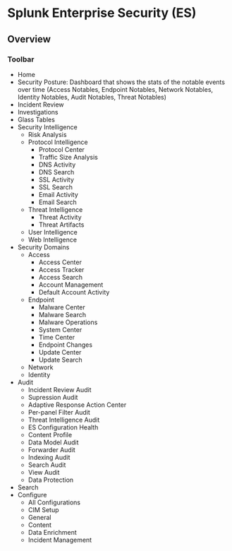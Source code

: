 # Splunk Enterprise Security (ES)

Overview
---------

### Toolbar

- Home
- Security Posture: Dashboard that shows the stats of the notable events over time (Access Notables, Endpoint Notables, Network Notables, Identity Notables, Audit Notables, Threat Notables)
- Incident Review
- Investigations
- Glass Tables
- Security Intelligence
    - Risk Analysis
    - Protocol Intelligence
        - Protocol Center
        - Traffic Size Analysis
        - DNS Activity
        - DNS Search
        - SSL Activity
        - SSL Search
        - Email Activity
        - Email Search 
    - Threat Intelligence
        - Threat Activity
        - Threat Artifacts 
    - User Intelligence
    - Web Intelligence 
- Security Domains
    - Access
        - Access Center
        - Access Tracker
        - Access Search
        - Account Management
        - Default Account Activity
    - Endpoint
        - Malware Center
        - Malware Search
        - Malware Operations
        - System Center
        - Time Center
        - Endpoint Changes
        - Update Center
        - Update Search 
    - Network
    - Identity 
- Audit
    - Incident Review Audit
    - Supression Audit
    - Adaptive Response Action Center
    - Per-panel Filter Audit
    - Threat Intelligence Audit
    - ES Configuration Health
    - Content Profile
    - Data Model Audit
    - Forwarder Audit
    - Indexing Audit
    - Search Audit
    - View Audit
    - Data Protection 
- Search
- Configure
    - All Configurations
    - CIM Setup
    - General
    - Content
    - Data Enrichment
    - Incident Management 
